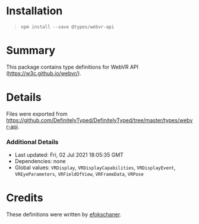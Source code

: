 # Installation
> `npm install --save @types/webvr-api`

# Summary
This package contains type definitions for WebVR API (https://w3c.github.io/webvr/).

# Details
Files were exported from https://github.com/DefinitelyTyped/DefinitelyTyped/tree/master/types/webvr-api.

### Additional Details
 * Last updated: Fri, 02 Jul 2021 18:05:35 GMT
 * Dependencies: none
 * Global values: `VRDisplay`, `VRDisplayCapabilities`, `VRDisplayEvent`, `VREyeParameters`, `VRFieldOfView`, `VRFrameData`, `VRPose`

# Credits
These definitions were written by [efokschaner](https://github.com/efokschaner).
